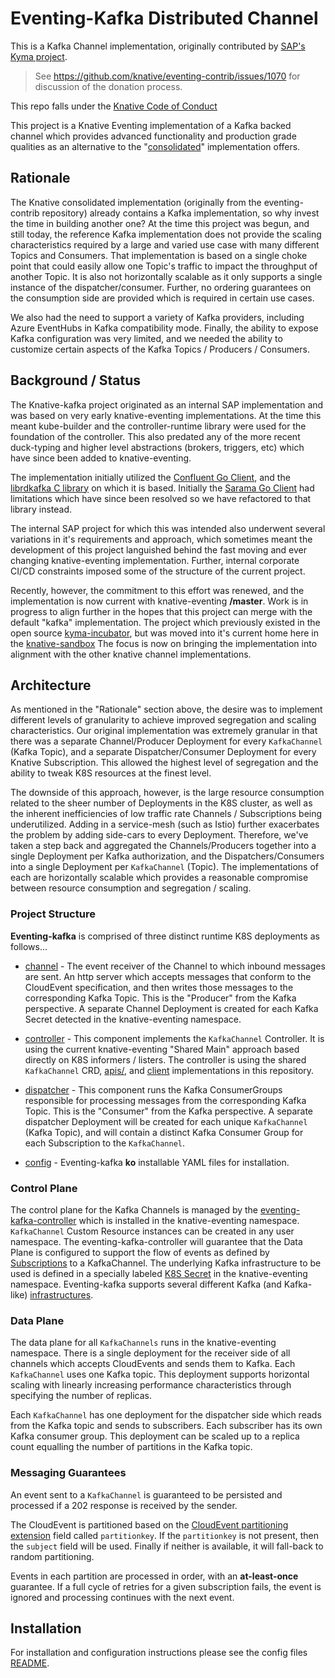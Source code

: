 # Eventing-Kafka Distributed Channel

This is a Kafka Channel implementation, originally contributed by
[SAP's Kyma project](https://github.com/kyma-project).

> See <https://github.com/knative/eventing-contrib/issues/1070> for discussion of the donation process.

This repo falls under the [Knative Code of Conduct](https://github.com/knative/community/blob/master/CODE-OF-CONDUCT.md)

This project is a Knative Eventing implementation of a Kafka backed channel
which provides advanced functionality and production grade qualities as an alternative
to the "[consolidated](../consolidated)" implementation offers.

## Rationale

The Knative consolidated implementation (originally from the eventing-contrib
repository) already contains a Kafka implementation, so why invest the time
in building another one?  At the time this project was begun, and still today,
the reference Kafka implementation does not provide the scaling characteristics
required by a large and varied use case with many different Topics and Consumers.
That implementation is based on a single choke point that could easily allow one
Topic's traffic to impact the throughput of another Topic.  It is also not
horizontally scalable as it only supports a single instance of the
dispatcher/consumer.  Further, no ordering guarantees on the consumption side
are provided which is required in certain use cases.

We also had the need to support a variety of Kafka providers, including Azure
EventHubs in Kafka compatibility mode.  Finally, the ability to expose Kafka
configuration was very limited, and we needed the ability to customize certain
aspects of the Kafka Topics / Producers / Consumers.

## Background / Status

The Knative-kafka project originated as an internal SAP implementation and was
based on very early knative-eventing implementations.  At the time this meant
kube-builder and the controller-runtime library were used for the foundation of
the controller.  This also predated any of the more recent duck-typing and
higher level abstractions (brokers, triggers, etc) which have since been added
to knative-eventing.

The implementation initially utilized the [Confluent Go Client](https://github.com/confluentinc/confluent-kafka-go),
and the [librdkafka C library](https://github.com/edenhill/librdkafka) on which
it is based.  Initially the [Sarama Go Client](https://github.com/Shopify/sarama)
had limitations which have since been resolved so we have refactored to that
library instead.

The internal SAP project for which this was intended also underwent several
variations in it's requirements and approach, which sometimes meant the
development of this project languished behind the fast moving and ever
changing knative-eventing implementation.  Further, internal corporate
CI/CD constraints imposed some of the structure of the current project.

Recently, however, the commitment to this effort was renewed, and the
implementation is now current with knative-eventing **/master**.  Work is
in progress to align further in the hopes that this project can merge
with the default "kafka" implementation. The project which previously
existed in the open source [kyma-incubator](https://github.com/kyma-incubator/),
but was moved into it's current home here in the [knative-sandbox](https://github.com/knative-sandbox)
The focus is now on bringing the implementation into alignment with the other
knative channel implementations.

## Architecture

As mentioned in the "Rationale" section above, the desire was to implement
different levels of granularity to achieve improved segregation and scaling
characteristics.  Our original implementation was extremely granular in that
there was a separate Channel/Producer Deployment for every `KafkaChannel`
(Kafka Topic), and a separate Dispatcher/Consumer Deployment for every Knative
Subscription.  This allowed the highest level of segregation and the ability to
tweak K8S resources at the finest level.

The downside of this approach, however, is the large resource consumption
related to the sheer number of Deployments in the K8S cluster, as well as the
inherent inefficiencies of low traffic rate Channels / Subscriptions being
underutilized. Adding in a service-mesh (such as Istio) further exacerbates the
problem by adding side-cars to every Deployment.  Therefore, we've taken a step
back and aggregated the Channels/Producers together into a single Deployment per
Kafka authorization, and the Dispatchers/Consumers into a single Deployment per
`KafkaChannel` (Topic). The implementations of each are horizontally scalable
which provides a reasonable compromise between resource consumption and
segregation / scaling.

### Project Structure

**Eventing-kafka** is comprised of three distinct runtime K8S deployments
as follows...

- [channel](receiver/README.md) - The event receiver of the Channel
  to which inbound messages are sent.  An http server which accepts messages that
  conform to the CloudEvent specification, and then writes those messages to the
  corresponding Kafka Topic. This is the "Producer" from the Kafka perspective.
  A separate Channel Deployment is created for each Kafka Secret detected in the
  knative-eventing namespace.

- [controller](controller/README.md) - This component implements
  the `KafkaChannel` Controller. It is using the current knative-eventing
  "Shared Main" approach based directly on K8S informers / listers.  The
  controller is using the shared `KafkaChannel` CRD, [apis/](../../../pkg/apis),
  and [client](../../../pkg/client) implementations in this repository.

- [dispatcher](dispatcher/README.md) - This component runs the
  Kafka ConsumerGroups responsible for processing messages from the corresponding
  Kafka Topic.  This is the "Consumer" from the Kafka perspective.  A separate
  dispatcher Deployment will be created for each unique `KafkaChannel` (Kafka
  Topic), and will contain a distinct Kafka Consumer Group for each
  Subscription to the `KafkaChannel`.

- [config](../../../config/channel/distributed/README.md) - Eventing-kafka **ko** installable YAML files for installation.

### Control Plane

The control plane for the Kafka Channels is managed by the
[eventing-kafka-controller](controller/README.md) which is installed
in the knative-eventing namespace. `KafkaChannel` Custom Resource instances can
be created in any user namespace. The eventing-kafka-controller will guarantee
that the Data Plane is configured to support the flow of events as defined by
[Subscriptions](https://knative.dev/docs/reference/eventing/#messaging.knative.dev/v1alpha1.Subscription)
to a KafkaChannel.  The underlying Kafka infrastructure to be used is defined in
a specially labeled [K8S Secret](../../../config/channel/distributed/README.md#Credentials) in the
knative-eventing namespace.  Eventing-kafka supports several different Kafka
(and Kafka-like) [infrastructures](../../../config/channel/distributed/README.md#Kafka%20Providers).

### Data Plane

The data plane for all `KafkaChannels` runs in the knative-eventing namespace.
There is a single deployment for the receiver side of all channels which accepts
CloudEvents and sends them to Kafka.  Each `KafkaChannel` uses one Kafka topic.
This deployment supports horizontal scaling with linearly increasing performance
characteristics through specifying the number of replicas.

Each `KafkaChannel` has one deployment for the dispatcher side which reads from
the Kafka topic and sends to subscribers.  Each subscriber has its own Kafka
consumer group. This deployment can be scaled up to a replica count equalling the
number of partitions in the Kafka topic.

### Messaging Guarantees

An event sent to a `KafkaChannel` is guaranteed to be persisted and processed
if a 202 response is received by the sender.

The CloudEvent is partitioned based on the [CloudEvent partitioning extension](https://github.com/cloudevents/spec/blob/master/extensions/partitioning.md)
field called `partitionkey`.  If the `partitionkey` is not present, then the
`subject` field will be used.  Finally if neither is available, it will fall-back
to random partitioning.

Events in each partition are processed in order, with an **at-least-once** guarantee.
If a full cycle of retries for a given subscription fails, the event is ignored
and processing continues with the next event.

## Installation

For installation and configuration instructions please see the config files
[README](../../../config/channel/distributed/README.md).
